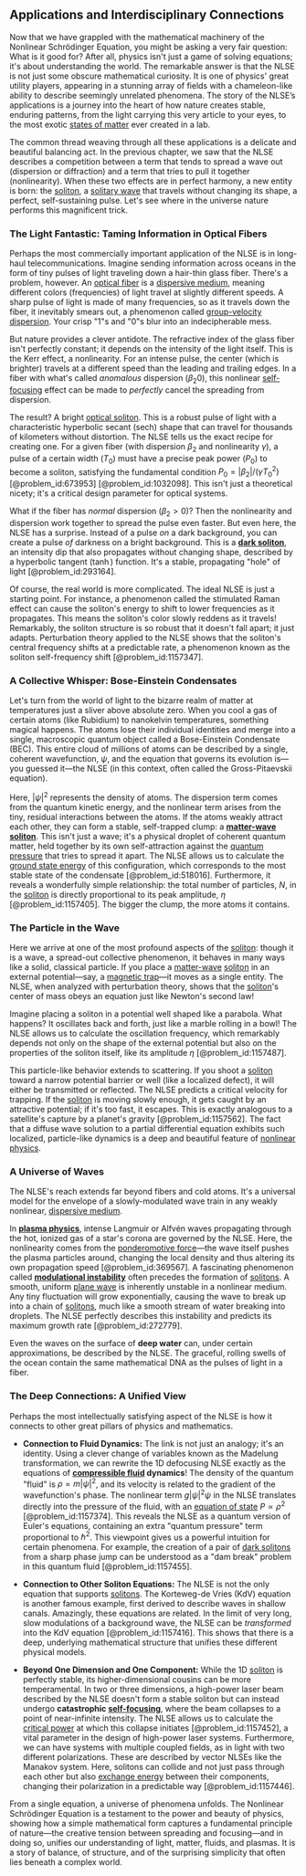 ## Applications and Interdisciplinary Connections

Now that we have grappled with the mathematical machinery of the Nonlinear Schrödinger Equation, you might be asking a very fair question: What is it good for? After all, physics isn't just a game of solving equations; it's about understanding the world. The remarkable answer is that the NLSE is not just some obscure mathematical curiosity. It is one of physics' great utility players, appearing in a stunning array of fields with a chameleon-like ability to describe seemingly unrelated phenomena. The story of the NLSE’s applications is a journey into the heart of how nature creates stable, enduring patterns, from the light carrying this very article to your eyes, to the most exotic [states of matter](@article_id:138942) ever created in a lab.

The common thread weaving through all these applications is a delicate and beautiful balancing act. In the previous chapter, we saw that the NLSE describes a competition between a term that tends to spread a wave out (dispersion or diffraction) and a term that tries to pull it together (nonlinearity). When these two effects are in perfect harmony, a new entity is born: the [soliton](@article_id:139786), a [solitary wave](@article_id:273799) that travels without changing its shape, a perfect, self-sustaining pulse. Let's see where in the universe nature performs this magnificent trick.

### The Light Fantastic: Taming Information in Optical Fibers

Perhaps the most commercially important application of the NLSE is in long-haul telecommunications. Imagine sending information across oceans in the form of tiny pulses of light traveling down a hair-thin glass fiber. There's a problem, however. An [optical fiber](@article_id:273008) is a [dispersive medium](@article_id:180277), meaning different colors (frequencies) of light travel at slightly different speeds. A sharp pulse of light is made of many frequencies, so as it travels down the fiber, it inevitably smears out, a phenomenon called [group-velocity dispersion](@article_id:203710). Your crisp "1"s and "0"s blur into an indecipherable mess.

But nature provides a clever antidote. The refractive index of the glass fiber isn't perfectly constant; it depends on the intensity of the light itself. This is the Kerr effect, a nonlinearity. For an intense pulse, the center (which is brighter) travels at a different speed than the leading and trailing edges. In a fiber with what's called *anomalous* dispersion ($\beta_2  0$), this nonlinear [self-focusing](@article_id:175897) effect can be made to *perfectly* cancel the spreading from dispersion.

The result? A bright [optical soliton](@article_id:168276). This is a robust pulse of light with a characteristic hyperbolic secant ($\text{sech}$) shape that can travel for thousands of kilometers without distortion. The NLSE tells us the exact recipe for creating one. For a given fiber (with dispersion $\beta_2$ and nonlinearity $\gamma$), a pulse of a certain width ($T_0$) must have a precise peak power ($P_0$) to become a soliton, satisfying the fundamental condition $P_0 = |\beta_2| / (\gamma T_0^2)$ [@problem_id:673953] [@problem_id:1032098]. This isn't just a theoretical nicety; it's a critical design parameter for optical systems.

What if the fiber has *normal* dispersion ($\beta_2 > 0$)? Then the nonlinearity and dispersion work together to spread the pulse even faster. But even here, the NLSE has a surprise. Instead of a pulse *on* a dark background, you can create a pulse *of* darkness on a bright background. This is a **[dark soliton](@article_id:159340)**, an intensity dip that also propagates without changing shape, described by a hyperbolic tangent ($\tanh$) function. It's a stable, propagating "hole" of light [@problem_id:293164].

Of course, the real world is more complicated. The ideal NLSE is just a starting point. For instance, a phenomenon called the stimulated Raman effect can cause the soliton's energy to shift to lower frequencies as it propagates. This means the soliton's color slowly reddens as it travels! Remarkably, the soliton structure is so robust that it doesn't fall apart; it just adapts. Perturbation theory applied to the NLSE shows that the soliton's central frequency shifts at a predictable rate, a phenomenon known as the soliton self-frequency shift [@problem_id:1157347].

### A Collective Whisper: Bose-Einstein Condensates

Let's turn from the world of light to the bizarre realm of matter at temperatures just a sliver above absolute zero. When you cool a gas of certain atoms (like Rubidium) to nanokelvin temperatures, something magical happens. The atoms lose their individual identities and merge into a single, macroscopic quantum object called a Bose-Einstein Condensate (BEC). This entire cloud of millions of atoms can be described by a single, coherent wavefunction, $\psi$, and the equation that governs its evolution is—you guessed it—the NLSE (in this context, often called the Gross-Pitaevskii equation).

Here, $|\psi|^2$ represents the density of atoms. The dispersion term comes from the quantum kinetic energy, and the nonlinear term arises from the tiny, residual interactions between the atoms. If the atoms weakly attract each other, they can form a stable, self-trapped clump: a **[matter-wave](@article_id:157131) [soliton](@article_id:139786)**. This isn't just a wave; it's a physical droplet of coherent quantum matter, held together by its own self-attraction against the [quantum pressure](@article_id:153649) that tries to spread it apart. The NLSE allows us to calculate the [ground state energy](@article_id:146329) of this configuration, which corresponds to the most stable state of the condensate [@problem_id:518016]. Furthermore, it reveals a wonderfully simple relationship: the total number of particles, $N$, in the [soliton](@article_id:139786) is directly proportional to its peak amplitude, $\eta$ [@problem_id:1157405]. The bigger the clump, the more atoms it contains.

### The Particle in the Wave

Here we arrive at one of the most profound aspects of the [soliton](@article_id:139786): though it is a wave, a spread-out collective phenomenon, it behaves in many ways like a solid, classical particle. If you place a [matter-wave](@article_id:157131) [soliton](@article_id:139786) in an external potential—say, a [magnetic trap](@article_id:160749)—it moves as a single entity. The NLSE, when analyzed with perturbation theory, shows that the [soliton](@article_id:139786)'s center of mass obeys an equation just like Newton's second law!

Imagine placing a soliton in a potential well shaped like a parabola. What happens? It oscillates back and forth, just like a marble rolling in a bowl! The NLSE allows us to calculate the oscillation frequency, which remarkably depends not only on the shape of the external potential but also on the properties of the soliton itself, like its amplitude $\eta$ [@problem_id:1157487].

This particle-like behavior extends to scattering. If you shoot a [soliton](@article_id:139786) toward a narrow potential barrier or well (like a localized defect), it will either be transmitted or reflected. The NLSE predicts a critical velocity for trapping. If the [soliton](@article_id:139786) is moving slowly enough, it gets caught by an attractive potential; if it's too fast, it escapes. This is exactly analogous to a satellite's capture by a planet's gravity [@problem_id:1157562]. The fact that a diffuse wave solution to a partial differential equation exhibits such localized, particle-like dynamics is a deep and beautiful feature of [nonlinear physics](@article_id:187131).

### A Universe of Waves

The NLSE's reach extends far beyond fibers and cold atoms. It's a universal model for the envelope of a slowly-modulated wave train in any weakly nonlinear, [dispersive medium](@article_id:180277).

In **[plasma physics](@article_id:138657)**, intense Langmuir or Alfvén waves propagating through the hot, ionized gas of a star's corona are governed by the NLSE. Here, the nonlinearity comes from the [ponderomotive force](@article_id:162971)—the wave itself pushes the plasma particles around, changing the local density and thus altering its own propagation speed [@problem_id:369567]. A fascinating phenomenon called **[modulational instability](@article_id:161465)** often precedes the formation of [solitons](@article_id:145162). A smooth, uniform [plane wave](@article_id:263258) is inherently unstable in a nonlinear medium. Any tiny fluctuation will grow exponentially, causing the wave to break up into a chain of [solitons](@article_id:145162), much like a smooth stream of water breaking into droplets. The NLSE perfectly describes this instability and predicts its maximum growth rate [@problem_id:272779].

Even the waves on the surface of **deep water** can, under certain approximations, be described by the NLSE. The graceful, rolling swells of the ocean contain the same mathematical DNA as the pulses of light in a fiber.

### The Deep Connections: A Unified View

Perhaps the most intellectually satisfying aspect of the NLSE is how it connects to other great pillars of physics and mathematics.

-   **Connection to Fluid Dynamics:** The link is not just an analogy; it's an identity. Using a clever change of variables known as the Madelung transformation, we can rewrite the 1D defocusing NLSE exactly as the equations of **[compressible fluid](@article_id:267026) dynamics**! The density of the quantum "fluid" is $\rho = m|\psi|^2$, and its velocity is related to the gradient of the wavefunction's phase. The nonlinear term $g|\psi|^2\psi$ in the NLSE translates directly into the pressure of the fluid, with an [equation of state](@article_id:141181) $P \propto \rho^2$ [@problem_id:1157374]. This reveals the NLSE as a quantum version of Euler's equations, containing an extra "quantum pressure" term proportional to $\hbar^2$. This viewpoint gives us a powerful intuition for certain phenomena. For example, the creation of a pair of [dark solitons](@article_id:161226) from a sharp phase jump can be understood as a "dam break" problem in this quantum fluid [@problem_id:1157455].

-   **Connection to Other Soliton Equations:** The NLSE is not the only equation that supports [solitons](@article_id:145162). The Korteweg-de Vries (KdV) equation is another famous example, first derived to describe waves in shallow canals. Amazingly, these equations are related. In the limit of very long, slow modulations of a background wave, the NLSE can be *transformed* into the KdV equation [@problem_id:1157416]. This shows that there is a deep, underlying mathematical structure that unifies these different physical models.

-   **Beyond One Dimension and One Component:** While the 1D [soliton](@article_id:139786) is perfectly stable, its higher-dimensional cousins can be more temperamental. In two or three dimensions, a high-power laser beam described by the NLSE doesn't form a stable soliton but can instead undergo **catastrophic [self-focusing](@article_id:175897)**, where the beam collapses to a point of near-infinite intensity. The NLSE allows us to calculate the [critical power](@article_id:176377) at which this collapse initiates [@problem_id:1157452], a vital parameter in the design of high-power laser systems. Furthermore, we can have systems with multiple coupled fields, as in light with two different polarizations. These are described by vector NLSEs like the Manakov system. Here, solitons can collide and not just pass through each other but also [exchange energy](@article_id:136575) between their components, changing their polarization in a predictable way [@problem_id:1157446].

From a single equation, a universe of phenomena unfolds. The Nonlinear Schrödinger Equation is a testament to the power and beauty of physics, showing how a simple mathematical form captures a fundamental principle of nature—the creative tension between spreading and focusing—and in doing so, unifies our understanding of light, matter, fluids, and plasmas. It is a story of balance, of structure, and of the surprising simplicity that often lies beneath a complex world.